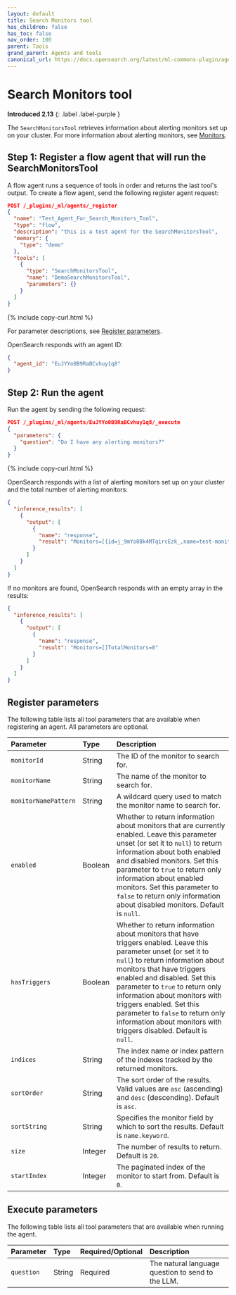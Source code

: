 ```yaml
---
layout: default
title: Search Monitors tool
has_children: false
has_toc: false
nav_order: 100
parent: Tools
grand_parent: Agents and tools
canonical_url: https://docs.opensearch.org/latest/ml-commons-plugin/agents-tools/tools/search-monitors-tool/
---
```


<!-- vale off -->
# Search Monitors tool
**Introduced 2.13**
{: .label .label-purple }
<!-- vale on -->

The `SearchMonitorsTool` retrieves information about alerting monitors set up on your cluster. For more information about alerting monitors, see [Monitors]({{site.url}}{{site.baseurl}}/observing-your-data/alerting/monitors/).

## Step 1: Register a flow agent that will run the SearchMonitorsTool

A flow agent runs a sequence of tools in order and returns the last tool's output. To create a flow agent, send the following register agent request:

```json
POST /_plugins/_ml/agents/_register
{
  "name": "Test_Agent_For_Search_Monitors_Tool",
  "type": "flow",
  "description": "this is a test agent for the SearchMonitorsTool",
  "memory": {
    "type": "demo"
  },
  "tools": [
    {
      "type": "SearchMonitorsTool",
      "name": "DemoSearchMonitorsTool",
      "parameters": {}
    }
  ]
}
```
{% include copy-curl.html %} 

For parameter descriptions, see [Register parameters](#register-parameters).

OpenSearch responds with an agent ID:

```json
{
  "agent_id": "EuJYYo0B9RaBCvhuy1q8"
}
```

## Step 2: Run the agent

Run the agent by sending the following request:

```json
POST /_plugins/_ml/agents/EuJYYo0B9RaBCvhuy1q8/_execute
{
  "parameters": {
    "question": "Do I have any alerting monitors?"
  }
}
```
{% include copy-curl.html %} 

OpenSearch responds with a list of alerting monitors set up on your cluster and the total number of alerting monitors:

```json
{
  "inference_results": [
    {
      "output": [
        {
          "name": "response",
          "result": "Monitors=[{id=j_9mYo0Bk4MTqircEzk_,name=test-monitor,type=query_level_monitor,enabled=true,enabledTime=1706752873144,lastUpdateTime=1706752873145}{id=ZuJnYo0B9RaBCvhuEVux,name=test-monitor-2,type=query_level_monitor,enabled=true,enabledTime=1706752938405,lastUpdateTime=1706752938405}]TotalMonitors=2"
        }
      ]
    }
  ]
}
```

If no monitors are found, OpenSearch responds with an empty array in the results:

```json
{
  "inference_results": [
    {
      "output": [
        {
          "name": "response",
          "result": "Monitors=[]TotalMonitors=0"
        }
      ]
    }
  ]
}
```

## Register parameters

The following table lists all tool parameters that are available when registering an agent. All parameters are optional.

Parameter	| Type | Description	
:--- | :--- | :---
`monitorId`	| String	| The ID of the monitor to search for.
`monitorName`	| String	| The name of the monitor to search for.
`monitorNamePattern`	| String | A wildcard query used to match the monitor name to search for.
`enabled` |	Boolean	| Whether to return information about monitors that are currently enabled. Leave this parameter unset (or set it to `null`) to return information about both enabled and disabled monitors. Set this parameter to `true` to return only information about enabled monitors. Set this parameter to `false` to return only information about disabled monitors. Default is `null`.
`hasTriggers` |	Boolean	| Whether to return information about monitors that have triggers enabled. Leave this parameter unset (or set it to `null`) to return information about monitors that have triggers enabled and disabled. Set this parameter to `true` to return only information about monitors with triggers enabled. Set this parameter to `false` to return only information about monitors with triggers disabled. Default is `null`.
`indices` | String	| The index name or index pattern of the indexes tracked by the returned monitors.
`sortOrder`| String | The sort order of the results. Valid values are `asc` (ascending) and `desc` (descending). Default is `asc`. 
`sortString`| String |	Specifies the monitor field by which to sort the results. Default is `name.keyword`.
`size`	| Integer |	The number of results to return. Default is `20`.
`startIndex`| Integer |	The paginated index of the monitor to start from. Default is `0`.

## Execute parameters

The following table lists all tool parameters that are available when running the agent.

Parameter	| Type | Required/Optional | Description	
:--- | :--- | :--- | :---
`question` | String | Required | The natural language question to send to the LLM. 
